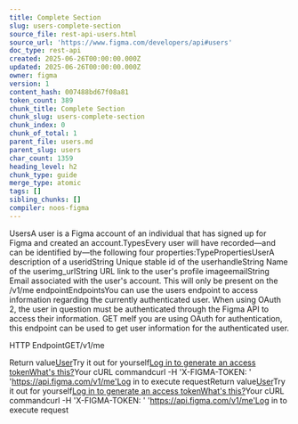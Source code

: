 ```yaml
---
title: Complete Section
slug: users-complete-section
source_file: rest-api-users.html
source_url: 'https://www.figma.com/developers/api#users'
doc_type: rest-api
created: 2025-06-26T00:00:00.000Z
updated: 2025-06-26T00:00:00.000Z
owner: figma
version: 1
content_hash: 007488bd67f08a81
token_count: 389
chunk_title: Complete Section
chunk_slug: users-complete-section
chunk_index: 0
chunk_of_total: 1
parent_file: users.md
parent_slug: users
char_count: 1359
heading_level: h2
chunk_type: guide
merge_type: atomic
tags: []
sibling_chunks: []
compiler: noos-figma
---
```


UsersA user is a Figma account of an individual that has signed up for Figma and created an account.TypesEvery user will have recorded―and can be identified by―the following four properties:TypePropertiesUserA description of a useridString Unique stable id of the userhandleString Name of the userimg_urlString URL link to the user's profile imageemailString Email associated with the user's account. This will only be present on the /v1/me endpointEndpointsYou can use the users endpoint to access information regarding the currently authenticated user. When using OAuth 2, the user in question must be authenticated through the Figma API to access their information. GET meIf you are using OAuth for authentication, this endpoint can be used to get user information for the authenticated user.

HTTP EndpointGET/v1/me

Return value[User](#user-type)Try it out for yourself[Log in to generate an access token](/login?cont=/developers/docs)[What's this?](#access-tokens)Your cURL commandcurl -H 'X-FIGMA-TOKEN: <personal access token>' 'https://api.figma.com/v1/me'Log in to execute requestReturn value[User](#user-type)Try it out for yourself[Log in to generate an access token](/login?cont=/developers/docs)[What's this?](#access-tokens)Your cURL commandcurl -H 'X-FIGMA-TOKEN: <personal access token>' 'https://api.figma.com/v1/me'Log in to execute request
